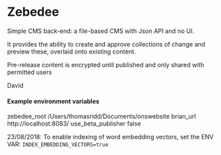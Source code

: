 # Zebedee

Simple CMS back-end: a file-based CMS with Json API and no UI.

It provides the ability to create and approve collections of change and preview these, overlaid onto existing content.

Pre-release content is encrypted until published and only shared with permitted users


David


#### Example environment variables
zebedee_root    /Users/thomasridd/Documents/onswebsite
brian_url   http://localhost:8083/
use_beta_publisher   false

23/08/2018:
To enable indexing of word embedding vectors, set the ENV VAR:
```INDEX_EMBEDDING_VECTORS=true```